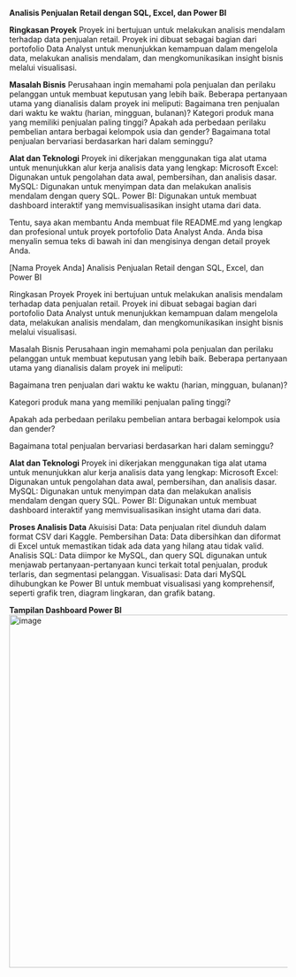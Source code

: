 **Analisis Penjualan Retail dengan SQL, Excel, dan Power BI**


**Ringkasan Proyek**
Proyek ini bertujuan untuk melakukan analisis mendalam terhadap data penjualan retail. Proyek ini dibuat sebagai bagian dari portofolio Data Analyst untuk menunjukkan kemampuan dalam mengelola data, melakukan analisis mendalam, dan mengkomunikasikan insight bisnis melalui visualisasi.


**Masalah Bisnis**
Perusahaan ingin memahami pola penjualan dan perilaku pelanggan untuk membuat keputusan yang lebih baik. Beberapa pertanyaan utama yang dianalisis dalam proyek ini meliputi:
Bagaimana tren penjualan dari waktu ke waktu (harian, mingguan, bulanan)?
Kategori produk mana yang memiliki penjualan paling tinggi?
Apakah ada perbedaan perilaku pembelian antara berbagai kelompok usia dan gender?
Bagaimana total penjualan bervariasi berdasarkan hari dalam seminggu?


**Alat dan Teknologi**
Proyek ini dikerjakan menggunakan tiga alat utama untuk menunjukkan alur kerja analisis data yang lengkap:
Microsoft Excel: Digunakan untuk pengolahan data awal, pembersihan, dan analisis dasar.
MySQL: Digunakan untuk menyimpan data dan melakukan analisis mendalam dengan query SQL.
Power BI: Digunakan untuk membuat dashboard interaktif yang memvisualisasikan insight utama dari data.

Tentu, saya akan membantu Anda membuat file README.md yang lengkap dan profesional untuk proyek portofolio Data Analyst Anda. Anda bisa menyalin semua teks di bawah ini dan mengisinya dengan detail proyek Anda.

[Nama Proyek Anda]
Analisis Penjualan Retail dengan SQL, Excel, dan Power BI

Ringkasan Proyek
Proyek ini bertujuan untuk melakukan analisis mendalam terhadap data penjualan retail. Proyek ini dibuat sebagai bagian dari portofolio Data Analyst untuk menunjukkan kemampuan dalam mengelola data, melakukan analisis mendalam, dan mengkomunikasikan insight bisnis melalui visualisasi.

Masalah Bisnis
Perusahaan ingin memahami pola penjualan dan perilaku pelanggan untuk membuat keputusan yang lebih baik. Beberapa pertanyaan utama yang dianalisis dalam proyek ini meliputi:

Bagaimana tren penjualan dari waktu ke waktu (harian, mingguan, bulanan)?

Kategori produk mana yang memiliki penjualan paling tinggi?

Apakah ada perbedaan perilaku pembelian antara berbagai kelompok usia dan gender?

Bagaimana total penjualan bervariasi berdasarkan hari dalam seminggu?

**Alat dan Teknologi**
Proyek ini dikerjakan menggunakan tiga alat utama untuk menunjukkan alur kerja analisis data yang lengkap:
Microsoft Excel: Digunakan untuk pengolahan data awal, pembersihan, dan analisis dasar.
MySQL: Digunakan untuk menyimpan data dan melakukan analisis mendalam dengan query SQL.
Power BI: Digunakan untuk membuat dashboard interaktif yang memvisualisasikan insight utama dari data.

**Proses Analisis Data**
Akuisisi Data: Data penjualan ritel diunduh dalam format CSV dari Kaggle.
Pembersihan Data: Data dibersihkan dan diformat di Excel untuk memastikan tidak ada data yang hilang atau tidak valid.
Analisis SQL: Data diimpor ke MySQL, dan query SQL digunakan untuk menjawab pertanyaan-pertanyaan kunci terkait total penjualan, produk terlaris, dan segmentasi pelanggan.
Visualisasi: Data dari MySQL dihubungkan ke Power BI untuk membuat visualisasi yang komprehensif, seperti grafik tren, diagram lingkaran, dan grafik batang.

**Tampilan Dashboard Power BI** 
<img width="1147" height="638" alt="image" src="https://github.com/user-attachments/assets/47652e68-3434-47f3-b6ea-f4aaa8acbe25" />
